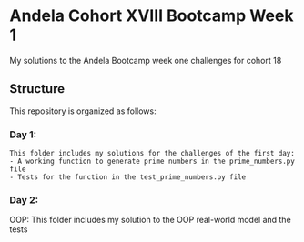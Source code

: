 # Andela Cohort XVIII Bootcamp Week 1

My solutions to the Andela Bootcamp week one challenges for cohort 18

## Structure
This repository is organized as follows:

### Day 1:

	This folder includes my solutions for the challenges of the first day:
	- A working function to generate prime numbers in the prime_numbers.py file
	- Tests for the function in the test_prime_numbers.py file

### Day 2:

OOP:
	This folder includes my solution to the OOP real-world model and the tests

	